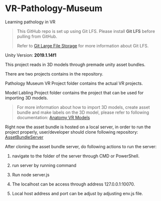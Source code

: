 # VR-Pathology-Museum
Learning pathology in VR


> This GitHub repo is set up using Git LFS. Please install **Git LFS** before pulling from GitHub.
>
> Refer to [Git Large File Storage](https://git-lfs.github.com/) for more information about Git LFS.

Unity Version: **2019.1.14f1**

This project reads in 3D models through premade unity asset bundles. 

There are two projects contains in the repository.

Pathology Museum VR Project folder contains the actual VR projects.

Model Labling Project folder contains the project that can be used for importing 3D models.

> For more information about how to import 3D models, create asset bundle and make labels on the 3D model, please refer to following documentation:
> [Anatomy VR Models](https://docs.google.com/document/d/1G_IU1hgOp9C2bEYy1sqjhqgxUIwwteYiZ0EY4QPzujk/edit#heading=h.41wqmwj69tnh)

Right now the asset bundle is hosted on a local server, in order to run the project properly, user/developer should clone following repository:
[AssetBundleServer](https://github.com/UBCHiveLab/AssetBundleServer)


After cloning the asset bundle server, do following actions to run the server:

1. navigate to the folder of the server through CMD or PowerShell.

2. run server by running command 

3. Run node server.js

4. The localhost can be access through address 127.0.0.1:10070.

5. Local host address and port can be adjust by adjusting env.js file.

